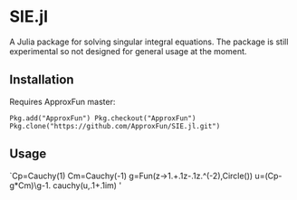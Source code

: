 SIE.jl
=================


A Julia package for solving singular integral equations.  The package is still experimental so not designed for general usage at the moment.

## Installation

Requires ApproxFun master:

`Pkg.add("ApproxFun")
Pkg.checkout("ApproxFun")
Pkg.clone("https://github.com/ApproxFun/SIE.jl.git")`

## Usage

`Cp=Cauchy(1)
Cm=Cauchy(-1)
g=Fun(z->1.+.1z-.1z.^(-2),Circle())
u=(Cp-g*Cm)\g-1.
cauchy(u,.1+.1im)
'